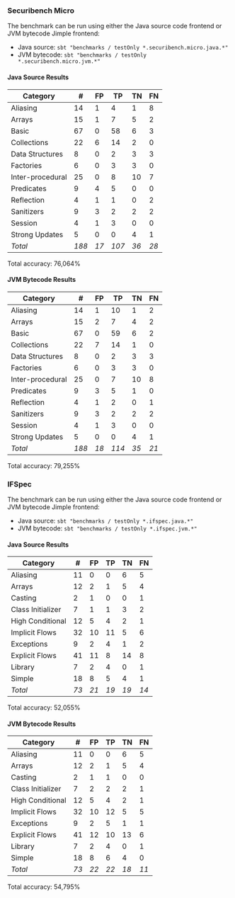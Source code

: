 
### Securibench Micro

The benchmark can be run using either the Java source code frontend
or JVM bytecode Jimple frontend:

* Java source: `sbt "benchmarks / testOnly *.securibench.micro.java.*"`
* JVM bytecode: `sbt "benchmarks / testOnly *.securibench.micro.jvm.*"`

#### Java Source Results
| Category           | #    | FP   | TP   | TN   | FN   |
| ------------------ | ---- | ---- | ---- | ---- | ---- |
| Aliasing           | 14 | 1 | 4 | 1 | 8 |
| Arrays             | 15 | 1 | 7 | 5 | 2 |
| Basic              | 67 | 0 | 58 | 6 | 3 |
| Collections        | 22 | 6 | 14 | 2 | 0 |
| Data Structures    | 8 | 0 | 2 | 3 | 3 |
| Factories          | 6 | 0 | 3 | 3 | 0 |
| Inter-procedural   | 25 | 0 | 8 | 10 | 7 |
| Predicates         | 9 | 4 | 5 | 0 | 0 |
| Reflection         | 4 | 1 | 1 | 0 | 2 |
| Sanitizers         | 9 | 3 | 2 | 2 | 2 |
| Session            | 4 | 1 | 3 | 0 | 0 |
| Strong Updates     | 5 | 0 | 0 | 4 | 1 |
| *Total*            | *188* | *17* | *107* | *36* | *28* |

Total accuracy: 76,064%
#### JVM Bytecode Results
| Category           | #    | FP   | TP   | TN   | FN   |
| ------------------ | ---- | ---- | ---- | ---- | ---- |
| Aliasing           | 14 | 1 | 10 | 1 | 2 |
| Arrays             | 15 | 2 | 7 | 4 | 2 |
| Basic              | 67 | 0 | 59 | 6 | 2 |
| Collections        | 22 | 7 | 14 | 1 | 0 |
| Data Structures    | 8 | 0 | 2 | 3 | 3 |
| Factories          | 6 | 0 | 3 | 3 | 0 |
| Inter-procedural   | 25 | 0 | 7 | 10 | 8 |
| Predicates         | 9 | 3 | 5 | 1 | 0 |
| Reflection         | 4 | 1 | 2 | 0 | 1 |
| Sanitizers         | 9 | 3 | 2 | 2 | 2 |
| Session            | 4 | 1 | 3 | 0 | 0 |
| Strong Updates     | 5 | 0 | 0 | 4 | 1 |
| *Total*            | *188* | *18* | *114* | *35* | *21* |

Total accuracy: 79,255%

### IFSpec

The benchmark can be run using either the Java source code frontend
or JVM bytecode Jimple frontend:

* Java source: `sbt "benchmarks / testOnly *.ifspec.java.*"`
* JVM bytecode: `sbt "benchmarks / testOnly *.ifspec.jvm.*"`

#### Java Source Results
| Category           | #    | FP   | TP   | TN   | FN   |
| ------------------ | ---- | ---- | ---- | ---- | ---- |
| Aliasing           | 11 | 0 | 0 | 6 | 5 |
| Arrays             | 12 | 2 | 1 | 5 | 4 |
| Casting            | 2 | 1 | 0 | 0 | 1 |
| Class Initializer  | 7 | 1 | 1 | 3 | 2 |
| High Conditional   | 12 | 5 | 4 | 2 | 1 |
| Implicit Flows     | 32 | 10 | 11 | 5 | 6 |
| Exceptions         | 9 | 2 | 4 | 1 | 2 |
| Explicit Flows     | 41 | 11 | 8 | 14 | 8 |
| Library            | 7 | 2 | 4 | 0 | 1 |
| Simple             | 18 | 8 | 5 | 4 | 1 |
| *Total*            | *73* | *21* | *19* | *19* | *14* |

Total accuracy: 52,055%
#### JVM Bytecode Results
| Category           | #    | FP   | TP   | TN   | FN   |
| ------------------ | ---- | ---- | ---- | ---- | ---- |
| Aliasing           | 11 | 0 | 0 | 6 | 5 |
| Arrays             | 12 | 2 | 1 | 5 | 4 |
| Casting            | 2 | 1 | 1 | 0 | 0 |
| Class Initializer  | 7 | 2 | 2 | 2 | 1 |
| High Conditional   | 12 | 5 | 4 | 2 | 1 |
| Implicit Flows     | 32 | 10 | 12 | 5 | 5 |
| Exceptions         | 9 | 2 | 5 | 1 | 1 |
| Explicit Flows     | 41 | 12 | 10 | 13 | 6 |
| Library            | 7 | 2 | 4 | 0 | 1 |
| Simple             | 18 | 8 | 6 | 4 | 0 |
| *Total*            | *73* | *22* | *22* | *18* | *11* |

Total accuracy: 54,795%
